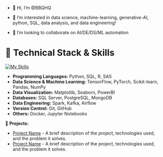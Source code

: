 - 👋 Hi, I’m @BBQHQ
<!---  --->
- 👀 I’m interested in data science, machine-learning, generative-AI, python, SQL, data analysis, and data engineering!
<!--- 🌱 I’m currently learning patience and positivity --->
- 💞️ I’m looking to collaborate on AI/DE/DS/ML automation



# 🔧 **Technical Stack & Skills**
[![My Skills](https://skillicons.dev/icons?i=azure,aws,py,postgres,html,css,obsidian,bash,docker,kafka,opencv,r,sklearn,pytorch,tensorflow)](https://skillicons.dev)
<!---
BBQHQ/BBQHQ is a ✨ special ✨ repository because its `README.md` (this file) appears on your GitHub profile.
You can click the Preview link to take a look at your changes.
--->
- **Programming Languages:** Python, SQL, R, SAS
- **Data Science & Machine Learning:** TensorFlow, PyTorch, Scikit-learn, Pandas, NumPy
- **Data Visualization:** Matplotlib, Seaborn, PowerBI
- **Databases:** SQL Server, PostgreSQL, MongoDB
- **Data Engineering:** Spark, Kafka, Airflow
- **Version Control:** Git, GitHub
- **Others:** Docker, Jupyter Notebooks


📁 **Projects:**
- [Project Name](GitHub_Project_Link) - A brief description of the project, technologies used, and the problem it solves.
- [Project Name](GitHub_Project_Link) - A brief description of the project, technologies used, and the problem it solves.

